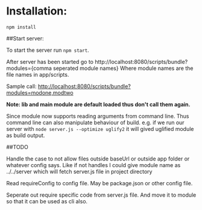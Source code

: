 Installation:
===

`npm install`

##Start server:

To start the server run `npm start`.

After server has been started go to http://localhost:8080/scripts/bundle?modules={comma seperated module names}
Where module names are the file names in app/scripts.

Sample call: [http://localhost:8080/scripts/bundle?modules=modone,modtwo](http://localhost:8080/scripts/bundle?modules=modone,modtwo)

**Note: lib and main module are default loaded thus don't call them again.**

Since module now supports reading arguments from command line. Thus command line can also manipulate behaviour of build. e.g. if we run our server with `node server.js --optimize uglify2` it will gived uglified module as build output.

##TODO

Handle the case to not allow files outside baseUrl or outside app folder or whatever config says. Like if not handles I could give module name as ../../server which will fetch server.js file in project directory

Read requireConfig to config file. May be package.json or other config file.

Seperate out require specific code from server.js file. And move it to module so that it can be used as cli also.
